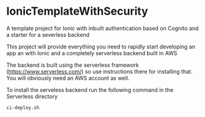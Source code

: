 # IonicTemplateWithSecurity
A template project for Ionic with inbuilt authentication based on Cognito and a starter for a severless backend

This project will provide everything you need to rapidly start developing an app an with Ionic and a completely serverless backend built in AWS

The backend is built using the serverless framework (https://www.serverless.com/) so use instructions there for installing that.  You will obviously need an AWS account as well.

To install the serveless backend run the following command in the Serverless directory
```
ci-deploy.sh
```

